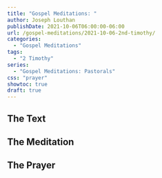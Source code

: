 ```yaml
---
title: "Gospel Meditations: "
author: Joseph Louthan
publishDate: 2021-10-06T06:00:00-06:00
url: /gospel-meditations/2021-10-06-2nd-timothy/
categories:
  - "Gospel Meditations"
tags:
  - "2 Timothy"
series:
  - "Gospel Meditations: Pastorals"
css: "prayer"
showtoc: true
draft: true
---
```


## The Text


## The Meditation


## The Prayer

<div style="font-variant: small-caps;">

</div>

```text

```
